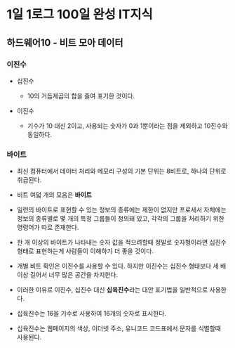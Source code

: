 # 1일 1로그 100일 완성 IT지식

## 하드웨어10 - 비트 모아 데이터

### 이진수
- 십진수
  - 10의 거듭제곱의 합을 줄여 표기한 것이다.
  
- 이진수
  - 기수가 10 대신 2이고, 사용되는 숫자가 0과 1뿐이라는 점을 제외하고 10진수와 동일하다.

### 바이트 
- 최신 컴퓨터에서 데이터 처리와 메모리 구성의 기본 단위는 8비트로, 하나의 단위로 취급된다.
- 비트 여덟 개의 모음은 **바이트**
- 일련의 바이트로 표현할 수 있는 정보의 종류에는 제한이 없지만 프로세서 자체에는 정보의 종류별로 몇 개의 특정 그룹들이 정의돼 있고, 각각의 그룹을 처리하기 위한 명령어가 따로 존재한다.

- 한 개 이상의 바이트가 나타내는 숫자 값을 적으려할때 정말로 숫자형이라면 십진수 형태로 표현하는게 사람들이 이해하기 더 좋을 것이다.
- 개별 비트 확인은 이진수를 사용할 수 있다. 하지만 이진수는 십진수 형태보다 세 배 이상 길어서 너무 많은 공간을 차지한다. 
- 이러한 이유로 이진수, 십진수 대신 **십육진수**라는 대안 표기법을 일반적으로 사용한다. 
- 십육진수는 16을 기수로 사용하여 16개의 숫자로 표시한다. 
- 십육진수는 웹페이지의 색상, 이더넷 주소, 유니코드 코드표에서 문자를 식별할때 사용된다. 
